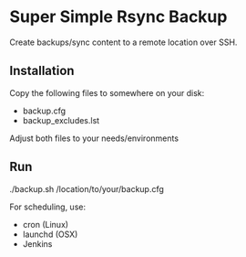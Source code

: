 # Super Simple Rsync Backup

Create backups/sync content to a remote location over SSH. 

## Installation

Copy the following files to somewhere on your disk:

* backup.cfg
* backup_excludes.lst

Adjust both files to your needs/environments

## Run

./backup.sh /location/to/your/backup.cfg

For scheduling, use: 

* cron (Linux)
* launchd (OSX)
* Jenkins


